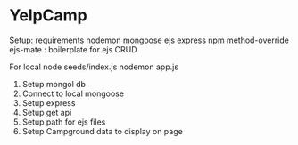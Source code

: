 # YelpCamp

Setup: requirements
nodemon
mongoose
ejs
express
npm
method-override
ejs-mate : boilerplate for ejs
CRUD

For local
node seeds/index.js
nodemon app.js

1. Setup mongol db
2. Connect to local mongoose
3. Setup express
4. Setup get api
5. Setup path for ejs files
6. Setup Campground data to display on page

